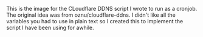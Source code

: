This is the image for the CLoudflare DDNS script I wrote
to run as a cronjob. The original idea was from oznu/cloudflare-ddns.
I didn't like all the variables you had to use in plain text so I
created this to implement the script I have been using for awhile.
